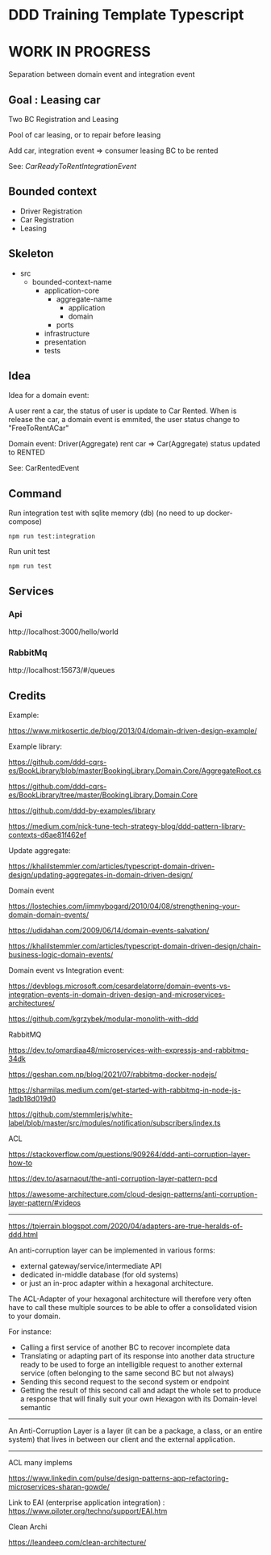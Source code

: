 # DDD Training Template Typescript

<h1>WORK IN PROGRESS</h1>

Separation between domain event and integration event


## Goal : Leasing car

Two BC Registration and Leasing

Pool of car leasing, or to repair before leasing

Add car, integration event  => consumer leasing BC to be rented

See: _CarReadyToRentIntegrationEvent_



## Bounded context

- Driver Registration
- Car Registration
- Leasing


## Skeleton


- src
  - bounded-context-name
    - application-core
      - aggregate-name
        - application
        - domain
      - ports
    - infrastructure
    - presentation
    - tests


## Idea

Idea for a domain event:

A user rent a car, the status of user is update to Car Rented.
When is release the car, a domain event is emmited, the user status change to "FreeToRentACar"

Domain event: Driver(Aggregate) rent car => Car(Aggregate) status updated to RENTED


See: CarRentedEvent


## Command

Run integration test with sqlite memory (db) (no need to up docker-compose)

    npm run test:integration

Run unit test

    npm run test


## Services

### Api

http://localhost:3000/hello/world

### RabbitMq

http://localhost:15673/#/queues


## Credits


Example:

https://www.mirkosertic.de/blog/2013/04/domain-driven-design-example/

Example library:

https://github.com/ddd-cqrs-es/BookLibrary/blob/master/BookingLibrary.Domain.Core/AggregateRoot.cs

https://github.com/ddd-cqrs-es/BookLibrary/tree/master/BookingLibrary.Domain.Core

https://github.com/ddd-by-examples/library

https://medium.com/nick-tune-tech-strategy-blog/ddd-pattern-library-contexts-d6ae81f462ef


Update aggregate:

https://khalilstemmler.com/articles/typescript-domain-driven-design/updating-aggregates-in-domain-driven-design/


Domain event

https://lostechies.com/jimmybogard/2010/04/08/strengthening-your-domain-domain-events/

https://udidahan.com/2009/06/14/domain-events-salvation/

https://khalilstemmler.com/articles/typescript-domain-driven-design/chain-business-logic-domain-events/

Domain event vs Integration event:

https://devblogs.microsoft.com/cesardelatorre/domain-events-vs-integration-events-in-domain-driven-design-and-microservices-architectures/

https://github.com/kgrzybek/modular-monolith-with-ddd


RabbitMQ

https://dev.to/omardiaa48/microservices-with-expressjs-and-rabbitmq-34dk

https://geshan.com.np/blog/2021/07/rabbitmq-docker-nodejs/

https://sharmilas.medium.com/get-started-with-rabbitmq-in-node-js-1adb18d019d0

https://github.com/stemmlerjs/white-label/blob/master/src/modules/notification/subscribers/index.ts


ACL

https://stackoverflow.com/questions/909264/ddd-anti-corruption-layer-how-to

https://dev.to/asarnaout/the-anti-corruption-layer-pattern-pcd

https://awesome-architecture.com/cloud-design-patterns/anti-corruption-layer-pattern/#videos

----------------
https://tpierrain.blogspot.com/2020/04/adapters-are-true-heralds-of-ddd.html


An anti-corruption layer can be implemented in various forms:
- external gateway/service/intermediate API
- dedicated in-middle database (for old systems)
- or just an in-proc adapter within a hexagonal architecture.


The ACL-Adapter of your hexagonal architecture will therefore very often have to call these multiple sources to be able to offer a consolidated vision to your domain.

For instance:

- Calling a first service of another BC to recover incomplete data
- Translating or adapting part of its response into another data structure ready to be used to forge an intelligible request to another external service (often belonging to the same second BC but not always)
- Sending this second request to the second system or endpoint
- Getting the result of this second call and adapt the whole set to produce a response that will finally suit your own Hexagon with its Domain-level semantic

----------------


An Anti-Corruption Layer is a layer (it can be a package, a class, or an entire system) that lives in between our client and the external application.

----------------


ACL many implems

https://www.linkedin.com/pulse/design-patterns-app-refactoring-microservices-sharan-gowde/

Link to EAI (enterprise application integration) : https://www.piloter.org/techno/support/EAI.htm



Clean Archi

https://leandeep.com/clean-architecture/
